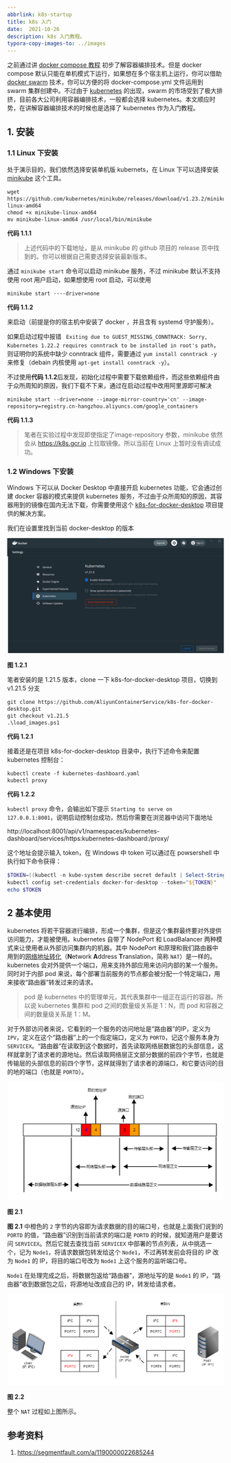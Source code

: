 ```yaml
---
abbrlink: k8s-startup
title: k8s 入门
date:  2021-10-26
description: k8s 入门教程。
typora-copy-images-to: ../images
---
```


之前通过讲 [docker compose 教程](https://blog.whyun.com/posts/docker-compose-tutorial/) 初步了解容器编排技术。但是 docker compose 默认只能在单机模式下运行，如果想在多个宿主机上运行，你可以借助 [docker swarm](https://docs.docker.com/engine/swarm/) 技术，你可以方便的将 docker-compose.yml 文件运用到 swarm 集群创建中。不过由于 [kubernetes](https://kubernetes.io/zh/) 的出现，swarm 的市场受到了极大排挤，目前各大公司利用容器编排技术，一般都会选择 kubernetes。本文顺应时势，在讲解容器编排技术的时候也是选择了 kubernetes 作为入门教程。

## 1. 安装

### 1.1 Linux 下安装

处于演示目的，我们依然选择安装单机版 kubernets，在 Linux 下可以选择安装 [minikube](https://github.com/kubernetes/minikube) 这个工具。

```shell
wget https://github.com/kubernetes/minikube/releases/download/v1.23.2/minikube-linux-amd64
chmod +x minikube-linux-amd64
mv minikube-linux-amd64 /usr/local/bin/minikube
```
**代码 1.1.1**

> 上述代码中的下载地址，是从 minikube 的 github 项目的 release 页中找到的。你可以根据自己需要选择安装最新版本。

通过 `minikube start` 命令可以启动 minikube 服务，不过 minikube 默认不支持使用 root 用户启动，如果想使用 root 启动，可以使用

```shell
minikube start ----driver=none
```
**代码  1.1.2**

来启动（前提是你的宿主机中安装了 docker ，并且含有 systemd 守护服务）。

如果启动过程中报错 ` Exiting due to GUEST_MISSING_CONNTRACK: Sorry, Kubernetes 1.22.2 requires conntrack to be installed in root's path`，则证明你的系统中缺少 conntrack 组件，需要通过 `yum install conntrack -y` 来修复（debain 内核使用 `apt-get install conntrack -y`）。

不过使用**代码  1.1.2**后发现，初始化过程中需要下载依赖组件，而这些依赖组件由于众所周知的原因，我们下载不下来，通过在启动过程中改用阿里源即可解决

```shell
minikube start --driver=none --image-mirror-country='cn' --image-repository=registry.cn-hangzhou.aliyuncs.com/google_containers
```

**代码 1.1.3**

> 笔者在实验过程中发现即使指定了image-repository 参数，minikube 依然会从 https://k8s.gcr.io 上拉取镜像。所以当前在 Linux 上暂时没有调试成功。


### 1.2 Windows 下安装

Windows 下可以从 Docker Desktop 中直接开启 kubernetes 功能，它会通过创建 docker 容器的模式来提供 kubernetes 服务，不过由于众所周知的原因，其容器用到的镜像在国内无法下载，你需要使用这个 [k8s-for-docker-desktop](https://github.com/AliyunContainerService/k8s-for-docker-desktop) 项目提供的解决方案。

我们在设置里找到当前 docker-desktop 的版本

![](/images/docker_desktop_k8s.png)

**图 1.2.1**

笔者安装的是 1.21.5 版本，clone 一下 k8s-for-docker-desktop 项目，切换到 v1.21.5 分支

```shell
git clone https://github.com/AliyunContainerService/k8s-for-docker-desktop.git
git checkout v1.21.5
.\load_images.ps1
```

**代码 1.2.1**

接着还是在项目 k8s-for-docker-desktop 目录中，执行下述命令来配置 kubernetes 控制台：

```shell
kubectl create -f kubernetes-dashboard.yaml
kubectl proxy
```

**代码 1.2.2**

`kubectl proxy` 命令，会输出如下提示 `Starting to serve on 127.0.0.1:8001`，说明启动控制台成功，然后你需要在浏览器中访问下面地址

http://localhost:8001/api/v1/namespaces/kubernetes-dashboard/services/https:kubernetes-dashboard:/proxy/

这个地址会提示输入 token，在 Windows 中 token 可以通过在 powsershell 中执行如下命令获得：

```powershell
$TOKEN=((kubectl -n kube-system describe secret default | Select-String "token:") -split " +")[1]
kubectl config set-credentials docker-for-desktop --token="${TOKEN}"
echo $TOKEN
```

## 2 基本使用

kubernetes 将若干容器进行编排，形成一个集群，但是这个集群最终要对外提供访问能力，才能被使用。kubernetes 自带了 NodePort 和 LoadBalancer 两种模式来让使用者从外部访问集群内的机器。其中 NodePort 和原理和我们路由器中用到的[网络地址转化](https://zh.wikipedia.org/wiki/%E7%BD%91%E7%BB%9C%E5%9C%B0%E5%9D%80%E8%BD%AC%E6%8D%A2)（**N**etwork **A**ddress **T**ranslation，简称 `NAT`）是一样的。kubernetes 会对外提供一个端口，用来支持外部应用来访问内部的某一个服务。同时对于内部 pod 来说，每个部署当前服务的节点都会被分配一个特定端口，用来接收“路由器”转发过来的请求。

> pod 是 kubernetes 中的管理单元，其代表集群中一组正在运行的容器。所以说 kubernetes 集群和 pod 之间的数量级关系是 1：N，而 pod 和容器之间的数量级关系是 1：M。

对于外部访问者来说，它看到的一个服务的访问地址是“路由器”的IP，定义为 `IPV`，定义在这个“路由器”上的一个指定端口，定义为 `PORTD`，记这个服务本身为 `SERVICEX`。“路由器”在读取到这个数据时，首先读取网络层数据包的头部信息，这样就拿到了请求者的源地址。然后读取网络层正文部分数据的前四个字节，也就是传输层的头部信息的前四个字节，这样就得到了请求者的源端口，和它要访问的目的地的端口（也就是 `PORTD`）。

![](/images/network_layers.png)

**图 2.1**

**图 2.1** 中橙色的 `2` 字节的内容即为请求数据的目的端口号，也就是上面我们说到的 `PORTD` 的值，“路由器”识别到当前请求的端口是 `PORTD` 的时候，就知道用户是要访问 `SERVICEX`。然后它就去查找当前 `SERVICEX` 中部署的节点列表，从中挑选一个，记为 `Node1`，将请求数据包转发给这个 `Node1`，不过再转发前会将目的 IP 改为 `Node1` 的 IP，将目的端口号改为 `Node1` 上这个服务的监听端口号。

`Node1` 在处理完成之后，将数据包返给“路由器”，源地址写的是 `Node1` 的 IP，“路由器”收到数据包之后，将源地址改成自己的 IP，转发给请求者。

![](/images/nat_transform.png)

**图 2.2**

整个 `NAT` 过程如上图所示。




## 参考资料

1. https://segmentfault.com/a/1190000022685244